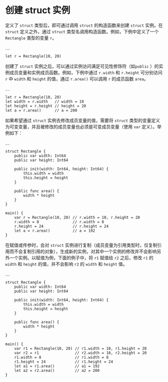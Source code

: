 
# 创建 struct 实例

定义了 `struct` 类型后，即可通过调用 `struct` 的构造函数来创建 `struct` 实例。在 `struct` 定义之外，通过 `struct` 类型名调用构造函数。例如，下例中定义了一个 `Rectangle` 类型的变量 `r`。
    
    __
    
    let r = Rectangle(10, 20)
    
创建了 `struct` 实例之后，可以通过实例访问满足可见性修饰符（如`public` ）的实例成员变量和实例成员函数。例如，下例中通过 `r.width` 和 `r.height` 可分别访问 `r` 中 `width` 和 `height` 的值，通过 `r.area()` 可以调用 `r` 的成员函数 `area`。
    
    __
    
    let r = Rectangle(10, 20)
    let width = r.width   // width = 10
    let height = r.height // height = 20
    let a = r.area()      // a = 200
    
如果希望通过 `struct` 实例去修改成员变量的值，需要将 `struct` 类型的变量定义为可变变量，并且被修改的成员变量也必须是可变成员变量（使用 `var` 定义）。举例如下：
    
    __
    
    struct Rectangle {
        public var width: Int64
        public var height: Int64
    
        public init(width: Int64, height: Int64) {
            this.width = width
            this.height = height
        }
    
        public func area() {
            width * height
        }
    }
    
    main() {
        var r = Rectangle(10, 20) // r.width = 10, r.height = 20
        r.width = 8               // r.width = 8
        r.height = 24             // r.height = 24
        let a = r.area()          // a = 192
    }
    
在赋值或传参时，会对 `struct` 实例进行复制（成员变量为引用类型时，仅复制引用而不会复制引用的对象），生成新的实例，对其中一个实例的修改并不会影响另外一个实例。以赋值为例，下面的例子中，将 `r1` 赋值给 `r2` 之后，修改 `r1` 的 `width` 和 `height` 的值，并不会影响 `r2` 的 `width` 和 `height` 值。
    
    __
    
    struct Rectangle {
        public var width: Int64
        public var height: Int64
    
        public init(width: Int64, height: Int64) {
            this.width = width
            this.height = height
        }
    
        public func area() {
            width * height
        }
    }
    
    main() {
        var r1 = Rectangle(10, 20) // r1.width = 10, r1.height = 20
        var r2 = r1                // r2.width = 10, r2.height = 20
        r1.width = 8               // r1.width = 8
        r1.height = 24             // r1.height = 24
        let a1 = r1.area()         // a1 = 192
        let a2 = r2.area()         // a2 = 200
    }